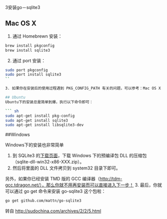 3安装go－sqlite3

## Mac OS X
1. 通过 Homebrewn 安装：

``` sh
brew install pkgconfig
brew install sqlite3
```

2. 通过 port 安装：
``` sh
sudo port pkgconfig
sudo port install sqlite3
``

3. 如果你在安装后的使用过程遇到 PKG_CONFIG_PATH 有关的问题，可以参考：Mac OS X Lion 安装sqlite3问题。

## Ubuntu
Ubuntu下的安装总是简单到爆，执行以下命令即可：

``` sh
sudo apt-get install pkg-config
sudo apt-get install sqlite3  
sudo apt-get install libsqlite3-dev
```

##Windows

Windows下的安装也非常简单

1. 到 SQLite3 的[下载页面](http://www.sqlite.org/download.html)，下载 Windows 下的预编译包 DLL 的压缩包（sqlite-dll-win32-x86-XXX.zip）。  
2. 然后将里面的 DLL 文件拷贝到 system32 目录下即可。  

另外，如果你已经安装 TMD 版的 GCC 编译器（http://tdm-gcc.tdragon.net/），那么你就不用再安装而可以直接进入下一步！
3. 最后，你就可以通过 go get 命令来安装 go-sqlite3 这个包啦：

``` sh
go get github.com/mattn/go-sqlite3
```

转自 http://sudochina.com/archives/2/2/5.html
